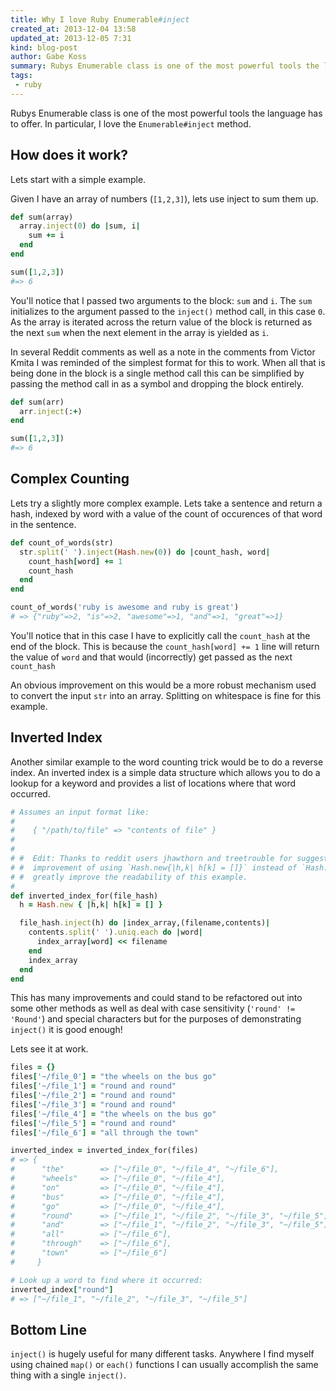 ```yaml
---
title: Why I love Ruby Enumerable#inject
created_at: 2013-12-04 13:58
updated_at: 2013-12-05 7:31
kind: blog-post
author: Gabe Koss
summary: Rubys Enumerable class is one of the most powerful tools the language has to offer. In particular, I love the `Enumerable#inject` method. 
tags:
 - ruby
--- 
```


Rubys Enumerable class is one of the most powerful tools the language has to
offer. In particular, I love the `Enumerable#inject` method. 

## How does it work?

Lets start with a simple example. 

Given I have an array of numbers (`[1,2,3]`), lets use inject to sum
them up. 

```ruby
def sum(array)
  array.inject(0) do |sum, i|
    sum += i
  end
end

sum([1,2,3])
#=> 6
```

You'll notice that I passed two arguments to the block: `sum` and `i`. The
`sum` initializes to the argument passed to the `inject()` method call, in this
case `0`. As the array is iterated across the return value of the block is
returned as the next `sum` when the next element in the array is yielded as `i`.

In several Reddit comments as well as a note in the comments from Victor Kmita
I was reminded of the simplest format for this to work. When all that is being
done in the block is a single method call this can be simplified by passing the
method call in as a symbol and dropping the block entirely. 

```ruby
def sum(arr)
  arr.inject(:+)
end

sum([1,2,3])
#=> 6
```

## Complex Counting

Lets try a slightly more complex example. Lets take a sentence and return a
hash, indexed by word with a value of the count of occurences of that word in
the sentence.

```ruby
def count_of_words(str)
  str.split(' ').inject(Hash.new(0)) do |count_hash, word|
    count_hash[word] += 1
    count_hash
  end
end

count_of_words('ruby is awesome and ruby is great')
# => {"ruby"=>2, "is"=>2, "awesome"=>1, "and"=>1, "great"=>1} 
```

You'll notice that in this case I have to explicitly call the `count_hash` at the
end of the block. This is because the `count_hash[word] += 1` line will return
the value of `word` and that would (incorrectly) get passed as the next `count_hash`

An obvious improvement on this would be a more robust mechanism used to convert
the input `str` into an array.  Splitting on whitespace is fine for this example.

## Inverted Index

Another similar example to the word counting trick would be to do a reverse
index. An inverted index is a simple data structure which allows you to do a
lookup for a keyword and provides a list of locations where that word occurred.


```ruby
# Assumes an input format like: 
#
#    { "/path/to/file" => "contents of file" }
#
#  
# #  Edit: Thanks to reddit users jhawthorn and treetrouble for suggesting the
# #  improvement of using `Hash.new{|h,k| h[k] = []}` instead of `Hash.new([])` to
# #  greatly improve the readability of this example.
# 
def inverted_index_for(file_hash)
  h = Hash.new { |h,k| h[k] = [] }

  file_hash.inject(h) do |index_array,(filename,contents)|
    contents.split(' ').uniq.each do |word|
      index_array[word] << filename
    end
    index_array
  end
end
```


This has many improvements and could stand to be refactored out into some other
methods as well as deal with case sensitivity (`'round' != 'Round'`) and
special characters but for the purposes of demonstrating `inject()` it is good
enough!

Lets see it at work.

```ruby
files = {}
files['~/file_0'] = "the wheels on the bus go"
files['~/file_1'] = "round and round"
files['~/file_2'] = "round and round"
files['~/file_3'] = "round and round"
files['~/file_4'] = "the wheels on the bus go"
files['~/file_5'] = "round and round"
files['~/file_6'] = "all through the town"

inverted_index = inverted_index_for(files)
# => {
#      "the"        => ["~/file_0", "~/file_4", "~/file_6"],
#      "wheels"     => ["~/file_0", "~/file_4"],
#      "on"         => ["~/file_0", "~/file_4"],
#      "bus"        => ["~/file_0", "~/file_4"],
#      "go"         => ["~/file_0", "~/file_4"],
#      "round"      => ["~/file_1", "~/file_2", "~/file_3", "~/file_5"],
#      "and"        => ["~/file_1", "~/file_2", "~/file_3", "~/file_5"],
#      "all"        => ["~/file_6"],
#      "through"    => ["~/file_6"],
#      "town"       => ["~/file_6"]
#     } 

# Look up a word to find where it occurred:
inverted_index["round"]
# => ["~/file_1", "~/file_2", "~/file_3", "~/file_5"] 
```

## Bottom Line

`inject()` is hugely useful for many different tasks. Anywhere I find myself using
chained `map()` or `each()` functions I can usually accomplish the same thing
with a single `inject()`.

